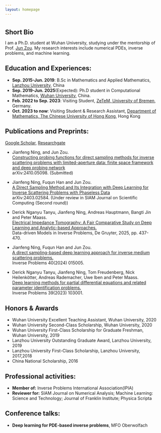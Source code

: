 ```yaml
---
layout: homepage
---
```


<h1 id="about-me"></h1>

<h2 style="margin: 10px 0px 10px;">Short Bio</h2>

I am a Ph.D. student at Wuhan University, studying under the mentorship of Prof. [Jun Zou](https://www.math.cuhk.edu.hk/~zou/).  My research interests include numerical PDEs, inverse problems, and machine learning.


## Education and Experiences:

- **Sep. 2015-Jun. 2019**: B.Sc in Mathematics and Applied Mathematics, [Lanzhou University](https://www.lzu.edu.cn/), China
- **Sep. 2019-Jun. 2025**(Expected): Ph.D student in Computational Mathematics, [Wuhan University](https://www.whu.edu.cn/), China.
- **Feb. 2022 to Sep. 2023**: Visiting Student, [ZeTeM, University of Bremen](https://www.math.uni-bremen.de/zetem/cms/detail.php?template=parse_title&person=ueber), Germany.
- **Oct. 2023 to now**: Visiting Student & Research Assistant, [Department of Mathematics, The Chinese University of Hong Kong](https://www.math.cuhk.edu.hk/), Hong Kong

## Publications and Preprints:
[Google Scholar](https://scholar.google.com.hk/citations?user=pn5b5Q4AAAAJ&hl=en), [Researchgate](https://www.researchgate.net/profile/Jianfeng-Ning-2/research)

- Jianfeng Ning, and Jun Zou.<br>
[Constructing probing functions for direct sampling methods for inverse scattering problems with limited-aperture data: finite space framework and deep probing network](https://arxiv.org/abs/2410.05098)<br>
arXiv:2410.05098. (Submitted)

- Jianfeng Ning, Fuqun Han and Jun Zou.<br>
[A Direct Sampling Method and Its Integration with Deep Learning for Inverse Scattering Problems with Phaseless Data](https://arxiv.org/abs/2403.02584)<br>
arXiv:2403.02584. (Under review in SIAM Journal on Scientific Computing (Second round))

- Derick Nganyu Tanyu, Jianfeng Ning, Andreas Hauptmann, Bangti Jin and Peter Maass. <br>
[Electrical Impedance Tomography: A Fair Comparative Study on Deep Learning and Analytic-based Approaches.](https://www.degruyter.com/document/doi/10.1515/9783111251233-013/html)<br>
 Data-driven Models in Inverse Problems, De Gruyter, 2025, pp. 437-470.

- Jianfeng Ning, Fuqun Han and Jun Zou.<br>
[A direct sampling-based deep learning approach for inverse medium scattering problems.](https://iopscience.iop.org/article/10.1088/1361-6420/ad0dba/meta)<br>
Inverse Problems 40(2024) 015005.

- Derick Nganyu Tanyu, Jianfeng Ning, Tom Freudenberg, Nick Heilenkötter, Andreas Rademacher, Uwe Iben and Peter Maass. <br> [Deep learning methods for partial differential equations and related parameter identification problems.](https://iopscience.iop.org/article/10.1088/1361-6420/ace9d4)<br>
Inverse Problems 39(2023) 103001.


## Honors & Awards

- Wuhan University Excellent Teaching Assistant, Wuhan University, 2020
- Wuhan University Second-Class Scholarship, Wuhan University, 2020
- Wuhan University First-Class Scholarship for Graduate Freshman, Wuhan University, 2019
- Lanzhou University Outstanding Graduate Award, Lanzhou University, 2019
- Lanzhou University First-Class Scholarship, Lanzhou University, 2017,2018
- China National Scholarship, 2016

## Professional activities:

- **Member of:** Inverse Problems International Association(IPIA)
- **Reviewer for:** SIAM Journal on Numerical Analysis;  Machine Learning: Science and Technology;  Journal of Franklin Institute;  Physica Scripta

## Conference talks:

- **Deep learning for PDE-based inverse problems**, MFO Oberwolfach 
  






